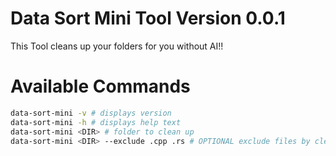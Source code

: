 # Data Sort Mini Tool Version 0.0.1

This Tool cleans up your folders for you without AI!!

# Available Commands

```sh
data-sort-mini -v # displays version
data-sort-mini -h # displays help text
data-sort-mini <DIR> # folder to clean up 
data-sort-mini <DIR> --exclude .cpp .rs # OPTIONAL exclude files by clean up (only file extension.) 
```
